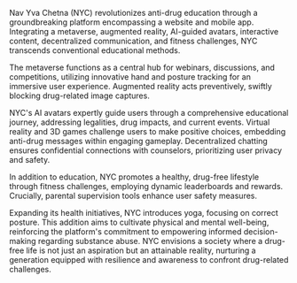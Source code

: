 Nav Yva Chetna (NYC) revolutionizes anti-drug education through a groundbreaking platform encompassing a website and mobile app. Integrating a metaverse, augmented reality, AI-guided avatars, interactive content, decentralized communication, and fitness challenges, NYC transcends conventional educational methods.

The metaverse functions as a central hub for webinars, discussions, and competitions, utilizing innovative hand and posture tracking for an immersive user experience. Augmented reality acts preventively, swiftly blocking drug-related image captures.

NYC's AI avatars expertly guide users through a comprehensive educational journey, addressing legalities, drug impacts, and current events. Virtual reality and 3D games challenge users to make positive choices, embedding anti-drug messages within engaging gameplay. Decentralized chatting ensures confidential connections with counselors, prioritizing user privacy and safety.

In addition to education, NYC promotes a healthy, drug-free lifestyle through fitness challenges, employing dynamic leaderboards and rewards. Crucially, parental supervision tools enhance user safety measures.

Expanding its health initiatives, NYC introduces yoga, focusing on correct posture. This addition aims to cultivate physical and mental well-being, reinforcing the platform's commitment to empowering informed decision-making regarding substance abuse. NYC envisions a society where a drug-free life is not just an aspiration but an attainable reality, nurturing a generation equipped with resilience and awareness to confront drug-related challenges.
